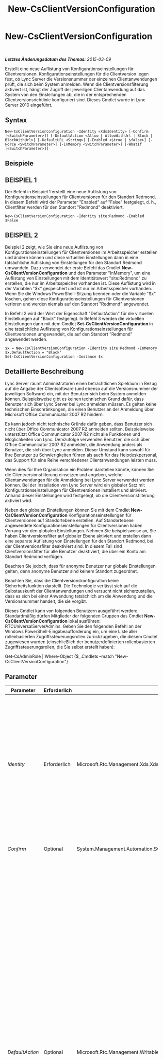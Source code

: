﻿---
title: New-CsClientVersionConfiguration
TOCTitle: New-CsClientVersionConfiguration
ms:assetid: e7aac850-9e29-4d18-8929-74a89e9355cd
ms:mtpsurl: https://technet.microsoft.com/de-de/library/Gg399029(v=OCS.15)
ms:contentKeyID: 49295744
ms.date: 05/19/2016
mtps_version: v=OCS.15
ms.translationtype: HT
---

# New-CsClientVersionConfiguration

 

_**Letztes Änderungsdatum des Themas:** 2015-03-09_

Erstellt eine neue Auflistung von Konfigurationseinstellungen für Clientversionen. Konfigurationseinstellungen für die Clientversion legen fest, ob Lync Server die Versionsnummer der einzelnen Clientanwendungen prüft, die sich beim System anmelden. Wenn die Clientversionsfilterung aktiviert ist, hängt der Zugriff der jeweiligen Clientanwendung auf das System von den Einstellungen ab, die in der entsprechenden Clientversionsrichtlinie konfiguriert sind. Dieses Cmdlet wurde in Lync Server 2010 eingeführt.

## Syntax

    New-CsClientVersionConfiguration -Identity <XdsIdentity> [-Confirm [<SwitchParameter>]] [-DefaultAction <Allow | AllowWithUrl | Block | BlockWithUrl>] [-DefaultURL <String>] [-Enabled <$true | $false>] [-Force <SwitchParameter>] [-InMemory <SwitchParameter>] [-WhatIf [<SwitchParameter>]]

## Beispiele

## BEISPIEL 1

Der Befehl in Beispiel 1 erstellt eine neue Auflistung von Konfigurationseinstellungen für Clientversionen für den Standort Redmond. In diesem Befehl wird der Parameter "Enabled" auf "False" festgelegt, d. h., Clientfilter werden für den Standort "Redmond" deaktiviert.

    New-CsClientVersionConfiguration -Identity site:Redmond -Enabled $False

## BEISPIEL 2

Beispiel 2 zeigt, wie Sie eine neue Auflistung von Konfigurationseinstellungen für Clientversionen im Arbeitsspeicher erstellen und ändern können und diese virtuellen Einstellungen dann in eine tatsächliche Auflistung von Einstellungen für den Standort Redmond umwandeln. Dazu verwendet der erste Befehl das Cmdlet **New-CsClientVersionConfiguration** und den Parameter "InMemory", um eine Auflistung von Einstellungen mit dem Identitätswert "site:Redmond" zu erstellen, die nur im Arbeitsspeicher vorhanden ist. Diese Auflistung wird in der Variablen "$x" gespeichert und ist nur im Arbeitsspeicher vorhanden. Wenn Sie die Windows PowerShell-Sitzung beenden oder die Variable "$x" löschen, gehen diese Konfigurationseinstellungen für Clientversionen verloren und werden niemals auf den Standort "Redmond" angewendet.

In Befehl 2 wird der Wert der Eigenschaft "DefaultAction" für die virtuellen Einstellungen auf "Block" festgelegt. In Befehl 3 werden die virtuellen Einstellungen dann mit dem Cmdlet **Set-CsClientVersionConfiguration** in eine tatsächliche Auflistung von Konfigurationseinstellungen für Clientversionen umgewandelt, die auf den Standort "Redmond" angewendet werden.

    $x = New-CsClientVersionConfiguration -Identity site:Redmond -InMemory
    $x.DefaultAction = "Block" 
    Set-CsClientVersionConfiguration -Instance $x

## Detaillierte Beschreibung

Lync Server räumt Administratoren einen beträchtlichen Spielraum in Bezug auf die Angabe der Clientsoftware (und ebenso auf die Versionsnummer der jeweiligen Software) ein, mit der Benutzer sich beim System anmelden können. Beispielsweise gibt es keinen technischen Grund dafür, dass Benutzer sich über Lync Server bei Lync anmelden müssen. Es gelten keine technischen Einschränkungen, die einen Benutzer an der Anmeldung über Microsoft Office Communicator 2007 R2 hindern.

Es kann jedoch nicht technische Gründe dafür geben, dass Benutzer sich nicht über Office Communicator 2007 R2 anmelden sollten. Beispielsweise unterstützt Office Communicator 2007 R2 nicht alle Funktionen und Möglichkeiten von Lync. Demzufolge verwenden Benutzer, die sich über Office Communicator 2007 R2 anmelden, die Anwendung anders als Benutzer, die sich über Lync anmelden. Dieser Umstand kann sowohl für Ihre Benutzer zu Schwierigkeiten führen als auch für das Helpdeskpersonal, das Support für eine Reihe verschiedener Clientanwendungen leisten muss.

Wenn dies für Ihre Organisation ein Problem darstellen könnte, können Sie die Clientversionsfilterung einsetzen und angeben, welche Clientanwendungen für die Anmeldung bei Lync Server verwendet werden können. Bei der Installation von Lync Server wird ein globaler Satz mit Konfigurationseinstellungen für Clientversionen installiert und aktiviert. Anhand dieser Einstellungen wird festgelegt, ob die Clientversionsfilterung aktiviert wird.

Neben den globalen Einstellungen können Sie mit dem Cmdlet **New-CsClientVersionConfiguration** Konfigurationseinstellungen für Clientversionen auf Standortebene erstellen. Auf Standortebene angewendete Konfigurationseinstellungen für Clientversionen haben Vorrang vor den globalen Einstellungen. Nehmen Sie beispielsweise an, Sie haben Clientversionsfilter auf globaler Ebene aktiviert und erstellen dann eine separate Auflistung von Einstellungen für den Standort Redmond, bei der Clientversionsfilter deaktiviert sind. In diesem Fall sind Clientversionsfilter für alle Benutzer deaktiviert, die über ein Konto am Standort Redmond verfügen.

Beachten Sie jedoch, dass für anonyme Benutzer nur globale Einstellungen gelten, denn anonyme Benutzer sind keinem Standort zugeordnet.

Beachten Sie, dass die Clientversionskonfiguration keine Sicherheitsfunktion darstellt. Die Technologie verlässt sich auf die Selbstauskunft der Clientanwendungen und versucht nicht sicherzustellen, dass es sich bei einer Anwendung tatsächlich um die Anwendung und die Versionsnummer handelt, die sie vorgibt.

Dieses Cmdlet kann von folgenden Benutzern ausgeführt werden: Standardmäßig dürfen Mitglieder der folgenden Gruppen das Cmdlet **New-CsClientVersionConfiguration** lokal ausführen: RTCUniversalServerAdmins. Geben Sie den folgenden Befehl an der Windows PowerShell-Eingabeaufforderung ein, um eine Liste aller rollenbasierten Zugriffssteuerungsrollen zurückzugeben, die diesem Cmdlet zugewiesen wurden (einschließlich der benutzerdefinierten rollenbasierten Zugriffssteuerungsrollen, die Sie selbst erstellt haben):

Get-CsAdminRole | Where-Object {$\_.Cmdlets –match "New-CsClientVersionConfiguration"}

## Parameter


<table>
<colgroup>
<col style="width: 25%" />
<col style="width: 25%" />
<col style="width: 25%" />
<col style="width: 25%" />
</colgroup>
<thead>
<tr class="header">
<th>Parameter</th>
<th>Erforderlich</th>
<th>Typ</th>
<th>Beschreibung</th>
</tr>
</thead>
<tbody>
<tr class="odd">
<td><p><em>Identity</em></p></td>
<td><p>Erforderlich</p></td>
<td><p>Microsoft.Rtc.Management.Xds.XdsIdentity</p></td>
<td><p>Stellt die eindeutige ID dar, die der neuen Auflistung von Konfigurationseinstellungen für Clientversionen zugewiesen werden soll. Da Sie neue Auflistungen nur auf Standortebene erstellen können, weist der Identitätswert immer das Präfix &quot;site:&quot; auf, gefolgt vom Standortnamen, z. B. &quot;site:Redmond&quot;. Beachten Sie, dass bei dem vorstehenden Befehl ein Fehler auftritt, wenn bereits eine Auflistung von Einstellungen mit dem Identitätswert &quot;site:Redmond&quot; vorhanden ist.</p>
<p></p></td>
</tr>
<tr class="even">
<td><p><em>Confirm</em></p></td>
<td><p>Optional</p></td>
<td><p>System.Management.Automation.SwitchParameter</p></td>
<td><p>Fordert Sie vor der Ausführung des Befehls zum Bestätigen auf.</p></td>
</tr>
<tr class="odd">
<td><p><em>DefaultAction</em></p></td>
<td><p>Optional</p></td>
<td><p>Microsoft.Rtc.Management.WritableConfig.Policy.ClientVersion.DefaultAction</p></td>
<td><p>Gibt die auszuführende Aktion beim Versuch eines Benutzers an, sich über eine Clientanwendung anzumelden, deren Versionsnummer nicht in der entsprechenden Clientversionsrichtlinie ermittelt werden kann. &quot;DefaultAction&quot; muss auf einen der folgenden Werte festgelegt werden:</p>
<p>Allow. Die Clientanwendung kann sich anmelden.</p>
<p>AllowWithUrl. Die Clientanwendung kann sich anmelden. Darüber hinaus wird eine Meldung angezeigt, die die URL einer Webseite enthält, von der der Benutzer eine genehmigte Clientanwendung herunterladen kann. Die URL für diese Webseite sollte als Wert für die Eigenschaft &quot;DefaultUrl&quot; angegeben werden.</p>
<p>Block. Die Clientanwendung kann sich nicht anmelden.</p>
<p>BlockWithUrl. Die Clientanwendung kann sich nicht anmelden. Allerdings enthält das Meldungsfenster &quot;Access denied&quot;, das dem Benutzer angezeigt wird, die URL einer Webseite, von der der Benutzer eine genehmigte Clientanwendung herunterladen kann. Die URL für diese Webseite sollte als Wert für die Eigenschaft &quot;DefaultUrl&quot; angegeben werden.</p>
<p>Diese Eigenschaft wird ignoriert, wenn die Eigenschaft &quot;Enabled&quot; auf &quot;False&quot; festgelegt ist. Wenn die Eigenschaft &quot;Enabled&quot; auf &quot;False&quot; festgelegt wird, werden keine Clientversionsfilter angewendet.</p></td>
</tr>
<tr class="even">
<td><p><em>DefaultURL</em></p></td>
<td><p>Optional</p></td>
<td><p>System.String</p></td>
<td><p>Gibt die URL der Webseite an, von der Benutzer eine genehmigte Clientanwendung herunterladen können. Wird dieser Wert angegeben und &quot;DefaultAction&quot; auf &quot;BlockWithUrl&quot; festgelegt, wird diese URL im Meldungsfenster &quot;Access denied&quot; angezeigt, das jedes Mal geöffnet wird, wenn der Benutzer versucht, sich über eine nicht unterstützte Anwendung anzumelden.</p></td>
</tr>
<tr class="odd">
<td><p><em>Enabled</em></p></td>
<td><p>Optional</p></td>
<td><p>System.Boolean</p></td>
<td><p>Gibt an, ob die Clientversionsfilterung aktiviert ist. Wenn die Eigenschaft &quot;Enabled&quot; den Wert &quot;True&quot; aufweist, überprüft der Server die Versionsnummer jeder Clientanwendung, die einen Anmeldeversuch unternimmt. Auf der Grundlage der entsprechenden Clientversionsrichtlinie erlaubt oder verweigert der Server dann den Zugriff. Weist die Eigenschaft &quot;Enabled&quot; den Wert &quot;False&quot; auf, kann sich jede anmeldefähige Clientanwendung anmelden.</p>
<p>Der Standardwert lautet &quot;True&quot;.</p></td>
</tr>
<tr class="even">
<td><p><em>Force</em></p></td>
<td><p>Optional</p></td>
<td><p>System.Management.Automation.SwitchParameter</p></td>
<td><p>Unterdrückt die Anzeige von Meldungen bei nicht schwerwiegenden Fehlern, die beim Ausführen des Befehls auftreten können.</p></td>
</tr>
<tr class="odd">
<td><p><em>InMemory</em></p></td>
<td><p>Optional</p></td>
<td><p>System.Management.Automation.SwitchParameter</p></td>
<td><p>Erstellt einen Objektverweis ohne einen Commit für das Objekt auszuführen und die Änderungen dadurch dauerhaft zu speichern. Wenn Sie die Ausgabe des mit diesem Parameter aufgerufenen Cmdlet einer Variablen zuweisen, können Sie die Eigenschaften des Objektverweises ändern und anschließend einen Commit für diese Änderungen ausführen, indem Sie das entsprechende Cmdlet vom Typ &quot;Set-&quot; aufrufen.</p></td>
</tr>
<tr class="even">
<td><p><em>WhatIf</em></p></td>
<td><p>Optional</p></td>
<td><p>System.Management.Automation.SwitchParameter</p></td>
<td><p>Beschreibt die Auswirkungen einer Ausführung des Befehls, ohne den Befehl tatsächlich auszuführen.</p></td>
</tr>
</tbody>
</table>


## Eingabetypen

Keine. Das Cmdlet **New-CsClientVersionConfiguration** akzeptiert keine weitergeleitete Eingabe.

## Rückgabetypen

Erstellt neue Instanzen des Objekts "Microsoft.Rtc.Management.WritableConfig.Policy.ClientVersion.ClientVersionConfiguration".

## Siehe auch

#### Weitere Ressourcen

[Get-CsClientVersionConfiguration](get-csclientversionconfiguration.md)  
[Remove-CsClientVersionConfiguration](remove-csclientversionconfiguration.md)  
[Set-CsClientVersionConfiguration](set-csclientversionconfiguration.md)

